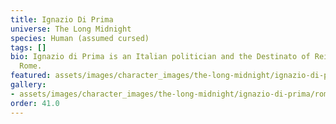 ```yaml
---
title: Ignazio Di Prima
universe: The Long Midnight
species: Human (assumed cursed)
tags: []
bio: Ignazio di Prima is an Italian politician and the Destinato of Reignergard of
  Rome.
featured: assets/images/character_images/the-long-midnight/ignazio-di-prima/roman_despot.webp
gallery:
- assets/images/character_images/the-long-midnight/ignazio-di-prima/roman_despot.webp
order: 41.0
---
```

